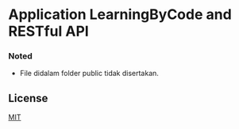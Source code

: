 # Application LearningByCode and RESTful API 

### Noted

  - File didalam folder public tidak disertakan. 

## License

[MIT](LICENSE)
